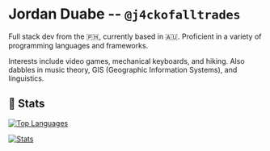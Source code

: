 # Jordan Duabe -- `@j4ckofalltrades`

Full stack dev from the :philippines:, currently based in :australia:. Proficient in a variety of programming languages and frameworks.

Interests include video games, mechanical keyboards, and hiking. Also dabbles in music theory, GIS (Geographic Information Systems), and linguistics.

## :1234: Stats

[![Top Languages](https://github-readme-stats.vercel.app/api/top-langs/?username=j4ckofalltrades&custom_title=Languages&layout=compact&hide=html,css,scss,javascript,vim%20script,makefile&theme=solarized-dark)](https://github.com/anuraghazra/github-readme-stats)

[![Stats](https://github-readme-stats.vercel.app/api?username=j4ckofalltrades&show_icons=true&count_private=true&custom_title=GitHub%20Stats&theme=solarized-dark)](https://github.com/anuraghazra/github-readme-stats)
